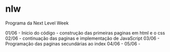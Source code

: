 # nlw
Programa da Next Level Week

01/06 - Inicio do código - construção das primeiras paginas em html e o css
02/06 - continuação das paginas e implementação de JavaScript
03/06 - Programação das paginas secundárias ao index
04/06 - 
05/06 - 